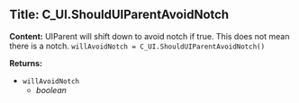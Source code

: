 ## Title: C_UI.ShouldUIParentAvoidNotch

**Content:**
UIParent will shift down to avoid notch if true. This does not mean there is a notch.
`willAvoidNotch = C_UI.ShouldUIParentAvoidNotch()`

**Returns:**
- `willAvoidNotch`
  - *boolean*